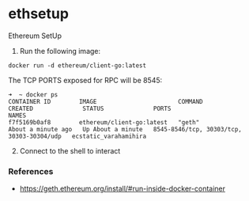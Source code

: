 # ethsetup
Ethereum SetUp

1. Run the following image:
```
docker run -d ethereum/client-go:latest
```

The TCP PORTS exposed for RPC will be 8545:

```
➜  ~ docker ps
CONTAINER ID        IMAGE                       COMMAND             CREATED              STATUS              PORTS                                       NAMES
f7f5169b0af8        ethereum/client-go:latest   "geth"              About a minute ago   Up About a minute   8545-8546/tcp, 30303/tcp, 30303-30304/udp   ecstatic_varahamihira
```

2. Connect to the shell to interact
### References
* https://geth.ethereum.org/install/#run-inside-docker-container
